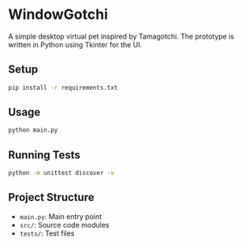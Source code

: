 # WindowGotchi

A simple desktop virtual pet inspired by Tamagotchi. The prototype is written in
Python using Tkinter for the UI.

## Setup

```bash
pip install -r requirements.txt
```

## Usage

```bash
python main.py
```

## Running Tests

```bash
python -m unittest discover -v
```

## Project Structure

- `main.py`: Main entry point
- `src/`: Source code modules
- `tests/`: Test files
